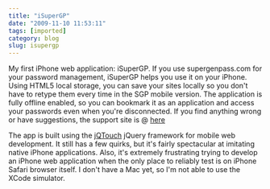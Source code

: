 ```yaml
---
title: "iSuperGP"
date: "2009-11-10 11:53:11"
tags: [imported]
category: blog
slug: isupergp
---
```


My first iPhone web application: iSuperGP. If you use supergenpass.com for your password management, iSuperGP helps you use it on your iPhone. Using HTML5 local storage, you can save your sites locally so you don't have to retype them every time in the SGP mobile version. The application is fully offline enabled, so you can bookmark it as an application and access your passwords even when you're disconnected. If you find anything wrong or have suggestions, the support site is @ <a href="https://www.isupergp.com/trac">here</a>

The app is built using the <a href="https://www.jqtouch.com/">jQTouch</a> jQuery framework for mobile web development. It still has a few quirks, but it's fairly spectacular at imitating native iPhone applications. Also, it's extremely frustrating trying to develop an iPhone web application when the only place to reliably test is on iPhone Safari browser itself. I don't have a Mac yet, so I'm not able to use the XCode simulator.

